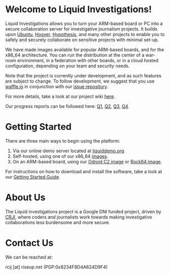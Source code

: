# Welcome to Liquid Investigations!


Liquid Investigations allows you to turn your ARM-based board or PC into a secure collaboration server for investigative journalism projects. It builds upon [Ubuntu](https://www.ubuntu.com/), [Hoover](https://github.com/hoover/search), [Hypothesis](https://web.hypothes.is/), and many other projects to enable you to safely and securely collaborate on sensitive projects with minimal set-up.

We have made images available for popular ARM-based boards, and for the x86_64 architecture. You can run the distribution at the center of a war-room environment, in a federation with other boards, or in a cloud hosted configuration, depending on your team and security needs.

Note that the project is currently under development, and as such features are subject to change. To follow development, we suggest that you use [waffle.io](https://waffle.io) in conjunction with our [issue repository](https://waffle.io/liquidinvestigations/liquidinvestigations).

For more details, take a look at our project wiki [here](https://github.com/liquidinvestigations/liquidinvestigations/wiki).

Our progress reports can be followed here: [Q1](https://liquidinvestigations.github.io/reports/q1.html), [Q2](https://liquidinvestigations.github.io/reports/q2.html), [Q3](https://liquidinvestigations.github.io/reports/q3.html), [Q4](https://liquidinvestigations.github.io/reports/q4.html).

# Getting Started

There are three main ways to begin using the platform:

1. Via our online demo server located at [liquiddemo.org](https://liquiddemo.org).
2. Self-hosted, using one of our x86_64 [images](https://jenkins.liquiddemo.org/job/liquidinvestigations/job/setup/job/master/lastSuccessfulBuild/artifact/).
3. On an ARM-based board, using our [Odroid C2 image](https://jenkins.liquiddemo.org/job/setup-arm64/job/master/lastSuccessfulBuild/artifact/) or [Rock64 image](https://jenkins.liquiddemo.org/job/setup-rock64/job/master/lastStableBuild/artifact/liquid-rock64.img.gz).

For instructions on how to download and install the software, take a look at our [Getting Started Guide](https://github.com/liquidinvestigations/liquidinvestigations/wiki/Getting-Started).

# About Us

The Liquid investigations project is a Google DNI funded project, driven by [CRJI](http://crji.theblacksea.eu/), where coders and journalists work towards making investigative collaborations less burdensome and more secure.

# Contact Us

We can be reached at:   

rcij [at] riseup.net
(PGP:0x8234F8D4A624D9F4)
